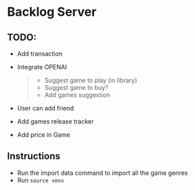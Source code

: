 # Backlog Server

## TODO:

- Add transaction

- Integrate OPENAI

  > - Suggest game to play (in library)
  > - Suggest game to buy?
  > - Add games suggestion

- User can add friend

- Add games release tracker

- Add price in Game

## Instructions

- Run the import data command to import all the game genres
- Run `source venv`
